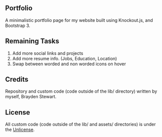 ## Portfolio
A minimalistic portfolio page for my website built using Knockout.js, and Bootstrap 3.

## Remaining Tasks

1. Add more social links and projects
2. Add more resume info. (Jobs, Education, Location)
3. Swap between worded and non worded icons on hover

## Credits

Repository and custom code (code outside of the lib/ directory) written by myself, Brayden Stewart.

## License

All custom code (code outside of the lib/ and assets/ directories) is under the [Unlicense](http://unlicense.org/).